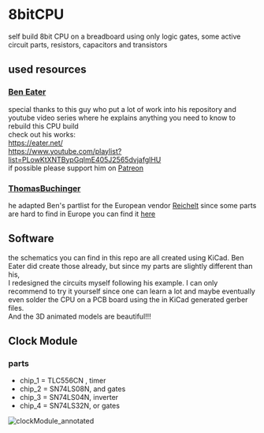 # 8bitCPU
self build 8bit CPU on a breadboard using only logic gates, some active circuit parts, resistors, capacitors and transistors

## used resources
### [Ben Eater](https://github.com/beneater)
special thanks to this guy who put a lot of work into his repository and youtube video series where he explains anything you need to know to rebuild this CPU build  
check out his works:  
https://eater.net/  
https://www.youtube.com/playlist?list=PLowKtXNTBypGqImE405J2565dvjafglHU  
if possible please support him on [Patreon](https://www.patreon.com/beneater)  

### [ThomasBuchinger](https://gist.github.com/ThomasBuchinger)
he adapted Ben's partlist for the European vendor [Reichelt](https://www.reichelt.de/) since some parts are hard to find in Europe
you can find it [here](https://gist.github.com/ThomasBuchinger/92f848d017fa94d7c7886f224a20c198)

## Software
the schematics you can find in this repo are all created using KiCad. Ben Eater did create those already, but since my parts are slightly different than his,   
I redesigned the circuits myself following his example. I can only recommend to try it yourself since one can learn a lot and maybe eventually even solder the CPU on a PCB board using the in KiCad generated gerber files.   
And the 3D animated models are beautiful!!!   


## Clock Module
### parts
- chip_1 = TLC556CN , timer
- chip_2 = SN74LS08N, and gates   
- chip_3 = SN74LS04N, inverter   
- chip_4 = SN74LS32N, or gates   
   
![clockModule_annotated](https://user-images.githubusercontent.com/65466619/124142808-d93e1a80-da8a-11eb-98af-4ac568ef1955.jpg)
